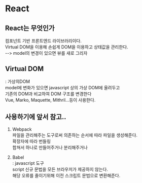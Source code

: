 # React

## React는 무엇인가
컴포넌트 기반 프론트엔드 라이브러리이다.  
Virtual DOM을 이용해 손쉽게 DOM을 이용하고 상태값을 관리한다.  
--> model의 변경이 있으면 뷰를 새로 그리자

## Virtual DOM
: 가상의DOM   
model에 변화가 있으면 javascript 상의 가상 DOM에 올려두고  
기존의 DOM과 비교하여 DOM 구조를 변경한다  
Vue, Marko, Maquette, Mithril...등이 사용한다.  

## 사용하기에 앞서 참고..
1. Webpack        
파일을 관리해주는 도구로써 의존하는 순서에 따라 파일을 생성해준다.   
확장자에 따라 번들링  
합쳐서 하나로 만들어주거나 분리해주거나  
   
2. Babel        
: javascript 도구  
script 신규 문법을 모든 브라우저가 제공하지 않는다.  
해당 오류를 줄이기위해 이전 스크립트 문법으로 변환해준다.  
 